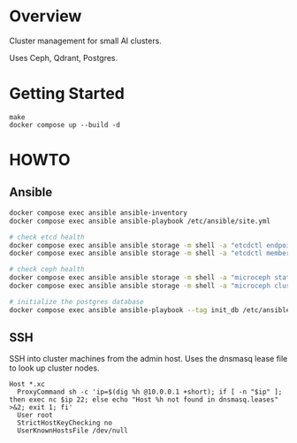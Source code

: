 # Overview

Cluster management for small AI clusters.

Uses Ceph, Qdrant, Postgres.

# Getting Started

```
make
docker compose up --build -d
```

# HOWTO

## Ansible

```sh
docker compose exec ansible ansible-inventory
docker compose exec ansible ansible-playbook /etc/ansible/site.yml

# check etcd health
docker compose exec ansible ansible storage -m shell -a "etcdctl endpoint health"
docker compose exec ansible ansible storage -m shell -a "etcdctl member list"

# check ceph health
docker compose exec ansible ansible storage -m shell -a "microceph status"
docker compose exec ansible ansible storage -m shell -a "microceph cluster list"

# initialize the postgres database
docker compose exec ansible ansible-playbook --tag init_db /etc/ansible/install-postgres.yml /etc/ansible/install-etcd-leader-election.yml
```

## SSH

SSH into cluster machines from the admin host.  Uses the dnsmasq lease file to look up cluster nodes.

```
Host *.xc
  ProxyCommand sh -c 'ip=$(dig %h @10.0.0.1 +short); if [ -n "$ip" ]; then exec nc $ip 22; else echo "Host %h not found in dnsmasq.leases" >&2; exit 1; fi'
  User root
  StrictHostKeyChecking no
  UserKnownHostsFile /dev/null
